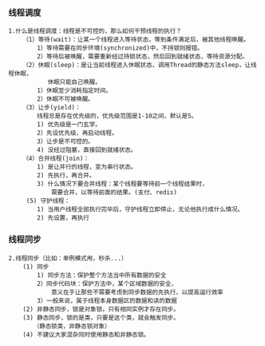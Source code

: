 ### 线程调度
    1.什么是线程调度：线程是不可控的，那么如何干预线程的执行？
        （1）等待(wait)：让某一个线程进入等待状态，等到条件满足后，被其他线程唤醒。
            1）等待需要在同步环境(synchronized)中，不持锁则报错。
            2）等待后被唤醒，需要重新经过持锁状态，然后回到就绪状态，等待资源分配。
        （2）休眠(sleep)：是让当前线程进入休眠状态，调用Thread的静态方法sleep，让线程休眠，
               休眠只能自己唤醒。
            1）休眠至少消耗指定时间。
            2）休眠不可被唤醒。
        （3）让步(yield)：
            线程总是存在优先级的，优先级范围是1-10之间，默认是5。
            1) 优先级是一门玄学。
            2）先设优先级，再启动线程。
            3）让步是不可控的。
            4) 没经过阻塞，直接回到就绪状态。
        （4）合并线程(join)：
            1) 是让并行的线程，变为串行状态。
            2) 先执行，再合并。
            3) 什么情况下要合并线程：某个线程要等待前一个线程结果时，
                需要合并，以等待前面的结果。(支付、redis) 
         (5) 守护线程：
            1) 当用户线程全部执行完毕后，守护线程立即停止，无论他执行成什么情况。
            2) 先设置，再执行
### 线程同步
    2.线程同步（比如：单例模式用，秒杀...）
        (1) 同步
            1) 同步方法：保护整个方法当中所有数据的安全
            2）同步代码块：保护方法中，某个区域数据的安全，
                意义在于让那些不需要考虑到同步数据的先执行，以提高运行效率
            3）一般来说，属于线程本身数据区的数据和读的数据
        (2) 非静态同步，锁是对象锁，只有相同实例才存在同步。
        (3) 静态同步，锁的是类，只要是这个类，就会触发同步。
           （静态锁类，非静态锁对象）
        (4) 不建议大家混杂同时使用静态和非静态锁。